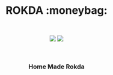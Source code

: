 <h1 align="center">ROKDA :moneybag:</h1>
<div align="center">
<br>

![](https://img.shields.io/badge/Made_with-C++-black?style=for-the-badge&logo=cpp)
![](https://img.shields.io/badge/Made_with-Java-red?style=for-the-badge&logo=java)

<br>
<h3>Home Made Rokda</h3>
</div>
